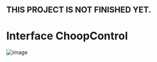 ## THIS PROJECT IS NOT FINISHED YET.

# Interface ChoopControl
![image](https://github.com/Gabalecrim/Interface_ChoppControl/assets/153766220/cfb6eb33-411f-4cee-9ef7-8e097a92a421)


